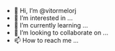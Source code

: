 - 👋 Hi, I’m @vitormelorj
- 👀 I’m interested in ...
- 🌱 I’m currently learning ...
- 💞️ I’m looking to collaborate on ...
- 📫 How to reach me ...

<!---
vitormelorj/vitormelorj is a ✨ special ✨ repository because its `README.md` (this file) appears on your GitHub profile.
You can click the Preview link to take a look at your changes.
--->
